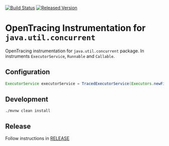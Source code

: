 [![Build Status][ci-img]][ci] [![Released Version][maven-img]][maven]

# OpenTracing Instrumentation for `java.util.concurrent`
OpenTracing instrumentation for `java.util.concurrent` package. In instruments `ExecutorService`,
`Runnable` and `Callable`.

## Configuration
```java
ExecutorService executorService = TracedExecutorService(Executors.newFixedThreadPool(4), tracer);
```

## Development
```shell
./mvnw clean install
```

## Release
Follow instructions in [RELEASE](RELEASE.md)

   [ci-img]: https://travis-ci.org/opentracing-contrib/java-concurrent.svg?branch=master
   [ci]: https://travis-ci.org/opentracing-contrib/java-concurrent
   [maven-img]: https://img.shields.io/maven-central/v/io.opentracing.contrib/opentracing-concurrent.svg?maxAge=2592000
   [maven]: http://search.maven.org/#search%7Cga%7C1%7Copentracing-concurrent
